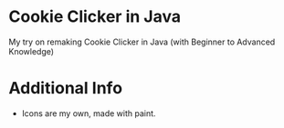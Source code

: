 # Cookie Clicker in Java
My try on remaking Cookie Clicker in Java (with Beginner to Advanced Knowledge)

# Additional Info
- Icons are my own, made with paint.
